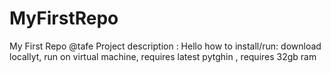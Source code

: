 # MyFirstRepo
My First Repo @tafe
Project description : Hello 
how to install/run: download locallyt, run on virtual machine, requires latest pytghin , requires 32gb ram 
